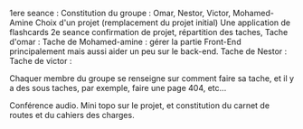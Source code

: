 1ere seance : 
Constitution du groupe : Omar, Nestor, Victor, Mohamed-Amine
Choix d'un projet (remplacement du projet initial) Une application de flashcards
2e seance confirmation de projet, répartition des taches, 
Tache d'omar : 
Tache de Mohamed-amine :  gérer la partie Front-End principalement mais aussi aider un peu sur le back-end.
Tache de Nestor :
Tache de victor : 
        
Chaquer membre du groupe se renseigne sur comment faire sa tache, et il y a des sous taches, par exemple, faire une page 404, etc...

Conférence audio. Mini topo sur le projet, et constitution du carnet de routes et du cahiers des charges.
